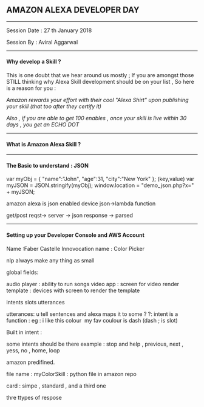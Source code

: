 
## AMAZON ALEXA DEVELOPER DAY 
----

Session Date : 27 th January 2018

Session By : Aviral Aggarwal

----

#### Why develop a Skill ?

This is one doubt that we hear around us mostly ;
If you are amongst those STILL thinking why Alexa Skill development should be on your list , 
So here is a reason for you :
  
 *Amazon rewards your effort with their cool "Alexa Shirt"  upon publishing your skill (that too after they certify it)*
 
 *Also , if you are able to get 100 enables , once your skill is live within 30 days , you get an ECHO DOT*

-----

#### What is Amazon Alexa Skill ? 

-----

#### The Basic to understand : JSON 

var myObj = { "name":"John", "age":31, "city":"New York" }; (key,value)
var myJSON = JSON.stringify(myObj);
window.location = "demo_json.php?x=" + myJSON;


amazon alexa is json enabled device
json->lambda function

get/post reqst-> server -> json response -> parsed 

-----

#### Setting up your Developer Console and AWS Account 

Name :Faber Castelle
Innovocation name : Color Picker

nlp always make any thing as small 

global fields:

audio player : ability to run songs
video app : screen for video 
render template  : devices with screen to render the template


intents
slots
utterances

utterances: u tell sentences and   alexa maps it to some ?
?: intent is a function : eg : i like this colour  my fav coulour is dash (dash ; is slot)


Built in intent :

some intents should be there 
example : stop and help , previous, next , yess, no , home, loop 

amazon predifined. 

file name : myColorSkill : python file in amazon repo

card : simpe , standard , and a third one 

thre ttypes of respose
